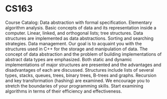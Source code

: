 # CS163

Course Catalog: Data abstraction with formal specification. Elementary algorithm analysis.
Basic concepts of data and its representation inside a computer. Linear, linked, and
orthogonal lists; tree structures. Data structures are implemented as data abstractions.
Sorting and searching strategies. Data management.
Our goal is to acquaint you with the structures used in C++ for the storage and manipulation
of data. The concept of data abstraction and the problem of building implementations of
abstract data types are emphasized. Both static and dynamic implementations of major
structures are presented and the advantages and disadvantages of each are discussed.
Structures include lists of several types, stacks, queues, trees, binary trees, B-trees and
graphs. Recursion and key transformation (hashing) are examined. We encourage you to
stretch the boundaries of your programming skills. Start examining algorithms in terms of
their efficiency and effectiveness.
